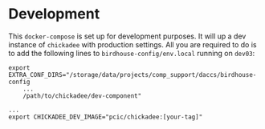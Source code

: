 # Development

This `docker-compose` is set up for development purposes. It will up a dev instance of `chickadee` with production settings. All you are required to do is to add the following lines to `birdhouse-config/env.local` running on `dev03`:

```
export EXTRA_CONF_DIRS="/storage/data/projects/comp_support/daccs/birdhouse-config
    ...
    /path/to/chickadee/dev-component"

...
export CHICKADEE_DEV_IMAGE="pcic/chickadee:[your-tag]"
```